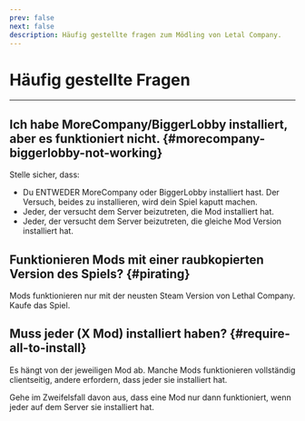 ```yaml
---
prev: false
next: false
description: Häufig gestellte fragen zum Mödling von Letal Company.
---
```


# Häufig gestellte Fragen

***

## Ich habe MoreCompany/BiggerLobby installiert, aber es funktioniert nicht. {#morecompany-biggerlobby-not-working}

Stelle sicher, dass:

- Du ENTWEDER MoreCompany oder BiggerLobby installiert hast. Der Versuch, beides zu installieren, wird dein Spiel kaputt machen.
- Jeder, der versucht dem Server beizutreten, die Mod installiert hat.
- Jeder, der versucht dem Server beizutreten, die gleiche Mod Version installiert hat.

## Funktionieren Mods mit einer raubkopierten Version des Spiels? {#pirating}

Mods funktionieren nur mit der neusten Steam Version von Lethal Company. Kaufe das Spiel.

## Muss jeder (X Mod) installiert haben? {#require-all-to-install}

Es hängt von der jeweiligen Mod ab. Manche Mods funktionieren vollständig clientseitig, andere erfordern, dass jeder sie installiert hat.

Gehe im Zweifelsfall davon aus, dass eine Mod nur dann funktioniert, wenn jeder auf dem Server sie installiert hat.
